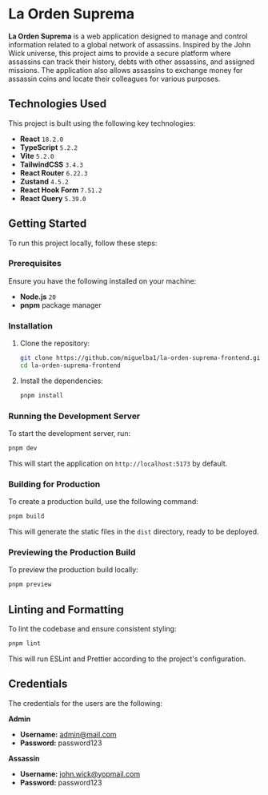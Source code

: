 # La Orden Suprema

**La Orden Suprema** is a web application designed to manage and control information related to a global network of assassins. Inspired by the John Wick universe, this project aims to provide a secure platform where assassins can track their history, debts with other assassins, and assigned missions. The application also allows assassins to exchange money for assassin coins and locate their colleagues for various purposes.

## Technologies Used

This project is built using the following key technologies:

- **React** `18.2.0`
- **TypeScript** `5.2.2`
- **Vite** `5.2.0`
- **TailwindCSS** `3.4.3`
- **React Router** `6.22.3`
- **Zustand** `4.5.2`
- **React Hook Form** `7.51.2`
- **React Query** `5.39.0`

## Getting Started

To run this project locally, follow these steps:

### Prerequisites

Ensure you have the following installed on your machine:

- **Node.js** `20`
- **pnpm** package manager

### Installation

1. Clone the repository:
   ```bash
   git clone https://github.com/miguelba1/la-orden-suprema-frontend.git
   cd la-orden-suprema-frontend
   ```

2. Install the dependencies:
   ```bash
   pnpm install
   ```

### Running the Development Server

To start the development server, run:

```bash
pnpm dev
```

This will start the application on `http://localhost:5173` by default.

### Building for Production

To create a production build, use the following command:

```bash
pnpm build
```

This will generate the static files in the `dist` directory, ready to be deployed.

### Previewing the Production Build

To preview the production build locally:

```bash
pnpm preview
```

## Linting and Formatting

To lint the codebase and ensure consistent styling:

```bash
pnpm lint
```

This will run ESLint and Prettier according to the project's configuration.

## Credentials
The credentials for the users are the following:  

**Admin**
- **Username:** admin@mail.com
- **Password:** password123

**Assassin**
- **Username:** john.wick@yopmail.com
- **Password:** password123

